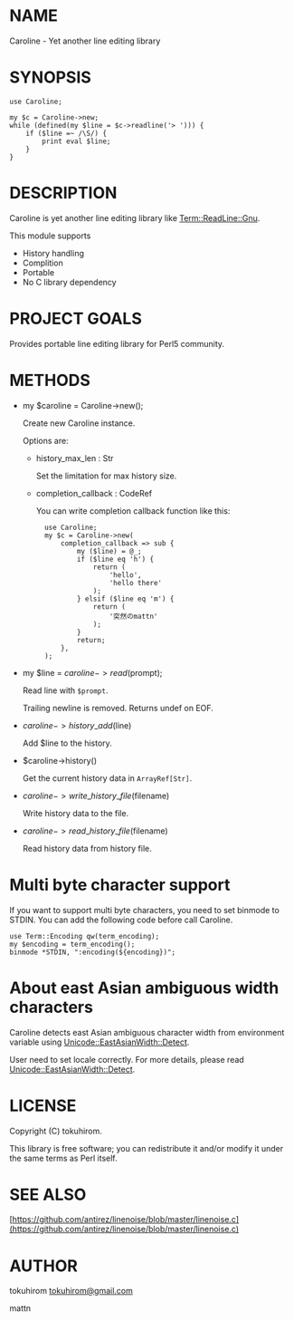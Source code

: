 # NAME

Caroline - Yet another line editing library 

# SYNOPSIS

    use Caroline;

    my $c = Caroline->new;
    while (defined(my $line = $c->readline('> '))) {
        if ($line =~ /\S/) {
            print eval $line;
        }
    }

# DESCRIPTION

Caroline is yet another line editing library like [Term::ReadLine::Gnu](http://search.cpan.org/perldoc?Term::ReadLine::Gnu).

This module supports

- History handling
- Complition
- Portable
- No C library dependency

# PROJECT GOALS

Provides portable line editing library for Perl5 community.

# METHODS

- my $caroline = Caroline->new();

    Create new Caroline instance.

    Options are:

    - history\_max\_len : Str

        Set the limitation for max history size.

    - completion\_callback : CodeRef

        You can write completion callback function like this:

            use Caroline;
            my $c = Caroline->new(
                completion_callback => sub {
                    my ($line) = @_;
                    if ($line eq 'h') {
                        return (
                            'hello',
                            'hello there'
                        );
                    } elsif ($line eq 'm') {
                        return (
                            '突然のmattn'
                        );
                    }
                    return;
                },
            );

- my $line = $caroline->read($prompt);

    Read line with `$prompt`.

    Trailing newline is removed. Returns undef on EOF.

- $caroline->history\_add($line)

    Add $line to the history.

- $caroline->history()

    Get the current history data in ` ArrayRef[Str] `.

- $caroline->write\_history\_file($filename)

    Write history data to the file.

- $caroline->read\_history\_file($filename)

    Read history data from history file.

# Multi byte character support

If you want to support multi byte characters, you need to set binmode to STDIN.
You can add the following code before call Caroline.

    use Term::Encoding qw(term_encoding);
    my $encoding = term_encoding();
    binmode *STDIN, ":encoding(${encoding})";

# About east Asian ambiguous width characters

Caroline detects east Asian ambiguous character width from environment variable using [Unicode::EastAsianWidth::Detect](http://search.cpan.org/perldoc?Unicode::EastAsianWidth::Detect).

User need to set locale correctly. For more details, please read [Unicode::EastAsianWidth::Detect](http://search.cpan.org/perldoc?Unicode::EastAsianWidth::Detect).

# LICENSE

Copyright (C) tokuhirom.

This library is free software; you can redistribute it and/or modify
it under the same terms as Perl itself.

# SEE ALSO

[https://github.com/antirez/linenoise/blob/master/linenoise.c](https://github.com/antirez/linenoise/blob/master/linenoise.c)

# AUTHOR

tokuhirom <tokuhirom@gmail.com>

mattn

